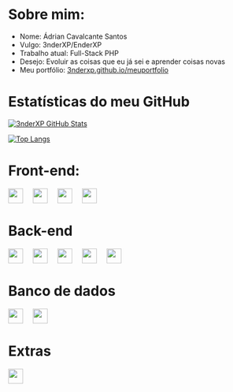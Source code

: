 # Sobre mim:

- Nome: Ádrian Cavalcante Santos
- Vulgo: 3nderXP/EnderXP
- Trabalho atual: Full-Stack PHP
- Desejo: Evoluir as coisas que eu já sei e aprender coisas novas
- Meu portfólio: <a href="https://3nderxp.github.io/meuportfolio">3nderxp.github.io/meuportfolio</a>

# Estatísticas do meu GitHub

[![3nderXP GitHub Stats](https://github-readme-stats.vercel.app/api?username=3nderXP&show_icons=true&theme=tokyonight&hide_border=true&border_color=0088ff&border_radius=20&custom_title=Estatísticas+do+GitHub+do+3nderXP)](https://github.com/3nderXP)

[![Top Langs](https://github-readme-stats.vercel.app/api/top-langs/?username=3nderXP&show_icons=true&theme=tokyonight&hide_border=true&border_color=0088ff&border_radius=20&custom_title=Linguagens+Mais+Usadas&layout=compact&langs_count=10)](https://github.com/3nderXP)

# Front-end:

<div style="display: flex;align-items:center;gap:20px;">
  <a href="https://developer.mozilla.org/pt-BR/docs/Web/HTML">
    <img style="width: 30px;height: 30px;" src="https://cdn.jsdelivr.net/gh/devicons/devicon/icons/html5/html5-original.svg">
  </a>
  <a href="https://developer.mozilla.org/pt-BR/docs/Web/CSS">
    <img style="width: 30px;height: 30px;" src="https://cdn.jsdelivr.net/gh/devicons/devicon/icons/css3/css3-original.svg">
  </a>
  <a href="https://developer.mozilla.org/pt-BR/docs/Web/JavaScript">
    <img style="width: 30px;height: 30px;" src="https://cdn.jsdelivr.net/gh/devicons/devicon/icons/javascript/javascript-original.svg">
  </a>
  <a href="https://jquery.com/">
    <img style="width: 30px;height: 30px;" src="https://cdn.jsdelivr.net/gh/devicons/devicon/icons/jquery/jquery-original.svg">
  </a>
</div>

# Back-end

<div style="display: flex;align-items:center;gap:20px;">
  <a href="https://www.php.net/">
    <img style="width: 30px;height: 30px;" src="https://cdn.jsdelivr.net/gh/devicons/devicon/icons/php/php-original.svg">
  </a>
  <a href="https://getcomposer.org/">
    <img style="width: 30px;height: 30px;" src="https://cdn.jsdelivr.net/gh/devicons/devicon/icons/composer/composer-original.svg">
  </a>
  <a href="https://nodejs.org">
    <img style="width: 30px;height: 30px;" src="https://cdn.jsdelivr.net/gh/devicons/devicon/icons/nodejs/nodejs-original.svg">
  </a>
  <a href="https://www.npmjs.com/">
    <img style="width: 30px;height: 30px;" src="https://cdn.jsdelivr.net/gh/devicons/devicon/icons/npm/npm-original-wordmark.svg">
  </a>
  <a href="https://discord.js.org/">
    <img style="width: 30px;height: 30px;" src="https://cdn.jsdelivr.net/gh/devicons/devicon/icons/discordjs/discordjs-original.svg">
  </a>
</div>

# Banco de dados

<div style="display: flex;align-items:center;gap:20px;">
  <a href="https://www.mysql.com/">
    <img style="width: 30px;height: 30px;" src="https://cdn.jsdelivr.net/gh/devicons/devicon/icons/mysql/mysql-original.svg">
  </a>
  <a href="https://www.mongodb.com/">
    <img style="width: 30px;height: 30px;" src="https://cdn.jsdelivr.net/gh/devicons/devicon/icons/mongodb/mongodb-original.svg"> </a>
  </a>
</div>

# Extras

<div style="display: flex;align-items:center;gap:20px;">
  <a href="https://git-scm.com/">
    <img style="width: 30px;height: 30px;" src="https://cdn.jsdelivr.net/gh/devicons/devicon/icons/git/git-original.svg">
  </a>
</div>
